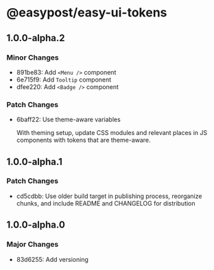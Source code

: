 # @easypost/easy-ui-tokens

## 1.0.0-alpha.2

### Minor Changes

- 891be83: Add `<Menu />` component
- 6e715f9: Add `Tooltip` component
- dfee220: Add `<Badge />` component

### Patch Changes

- 6baff22: Use theme-aware variables

  With theming setup, update CSS modules and relevant places in JS components with tokens that are theme-aware.

## 1.0.0-alpha.1

### Patch Changes

- cd5cdbb: Use older build target in publishing process, reorganize chunks, and include README and CHANGELOG for distribution

## 1.0.0-alpha.0

### Major Changes

- 83d6255: Add versioning
